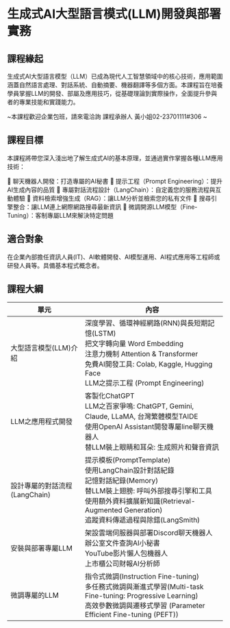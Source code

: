# 生成式AI大型語言模式(LLM)開發與部署實務

## 課程緣起

生成式AI大型語言模型（LLM）已成為現代人工智慧領域中的核心技術，應用範圍涵蓋自然語言處理、對話系統、自動摘要、機器翻譯等多個方面。本課程旨在培養學員掌握LLM的開發、部屬及應用技巧，從基礎理論到實際操作，全面提升參與者的專業技能和實踐能力。

~本課程歡迎企業包班，請來電洽詢 課程承辦人 黃小姐02-23701111#306 ~

## 課程目標

本課程將帶您深入淺出地了解生成式AI的基本原理，並通過實作掌握各種LLM應用技術：

🔹 聊天機器人開發：打造專屬的AI秘書
🔹 提示工程（Prompt Engineering）：提升AI生成內容的品質
🔹 專屬對話流程設計（LangChain）：自定義您的服務流程與互動體驗
🔹 資料檢索增強生成（RAG）：讓LLM分析並檢索您的私有文件
🔹 搜尋引擎整合：讓LLM連上網際網路搜尋最新資訊
🔹 微調開源LLM模型（Fine-Tuning）：客制專屬LLM來解決特定問題

## 適合對象

在企業內部擔任資訊人員(IT)、AI軟體開發、AI模型運用、AI程式應用等工程師或研發人員等。具備基本程式概念者。

## 課程大綱

| 單元                         | 內容                                                                                                           |
|------------------------------|----------------------------------------------------------------------------------------------------------------|
| 大型語言模型(LLM)介紹        | 深度學習、循環神經網路(RNN)與長短期記憶(LSTM)<br>把文字轉向量 Word Embedding<br>注意力機制 Attention & Transformer<br>免費AI開發工具: Colab, Kaggle, Hugging Face<br>LLM之提示工程 (Prompt Engineering) |
| LLM之應用程式開發            | 客製化ChatGPT<br>LLM之百家爭鳴: ChatGPT, Gemini, Claude, LLaMA, 台灣繁體模型TAIDE<br>使用OpenAI Assistant開發專屬line聊天機器人<br>替LLM裝上眼睛和耳朵: 生成照片和聲音資訊                    |
| 設計專屬的對話流程 (LangChain) | 提示模板(PromptTemplate)<br>使用LangChain設計對話紀錄<br>記憶對話紀錄(Memory)<br>替LLM裝上翅膀: 呼叫外部搜尋引擎和工具<br>使用額外資料擴展新知識(Retrieval-Augmented Generation)<br>追蹤資料傳遞過程與除錯(LangSmith) |
| 安裝與部署專屬LLM            | 架設雲端伺服器與部署Discord聊天機器人<br>辦公室文件查詢AI小秘書<br>YouTube影片懶人包機器人<br>上市櫃公司財報AI分析師                                               |
| 微調專屬的LLM               | 指令式微調(Instruction Fine-tuning)<br>多任務式微調與漸進式學習(Multi-task Fine-tuning: Progressive Learning)<br>高效參數微調與遷移式學習 (Parameter Efficient Fine-tuning (PEFT)) |
